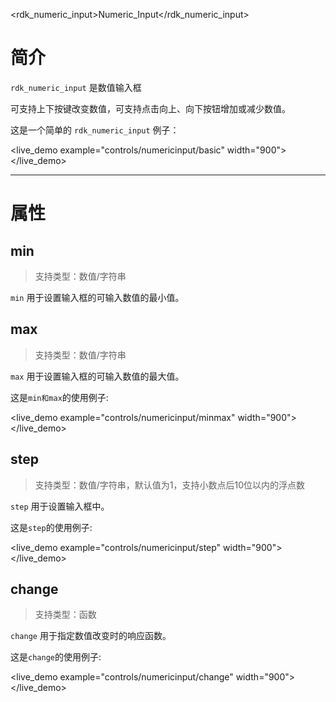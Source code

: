 <rdk_numeric_input>Numeric_Input</rdk_numeric_input>

# 简介 #
`rdk_numeric_input` 是数值输入框

可支持上下按键改变数值，可支持点击向上、向下按钮增加或减少数值。

这是一个简单的 `rdk_numeric_input` 例子：

<live_demo example="controls/numericinput/basic" width="900"></live_demo>

---
# 属性 #

## min ##
> 支持类型：数值/字符串

`min` 用于设置输入框的可输入数值的最小值。

## max ##
> 支持类型：数值/字符串

`max` 用于设置输入框的可输入数值的最大值。

这是`min和max`的使用例子:

<live_demo example="controls/numericinput/minmax" width="900"></live_demo>

## step ##
> 支持类型：数值/字符串，默认值为1，支持小数点后10位以内的浮点数

`step` 用于设置输入框中。

这是`step`的使用例子:

<live_demo example="controls/numericinput/step" width="900"></live_demo>

## change ##
> 支持类型：函数

`change` 用于指定数值改变时的响应函数。

这是`change`的使用例子:

<live_demo example="controls/numericinput/change" width="900"></live_demo>



